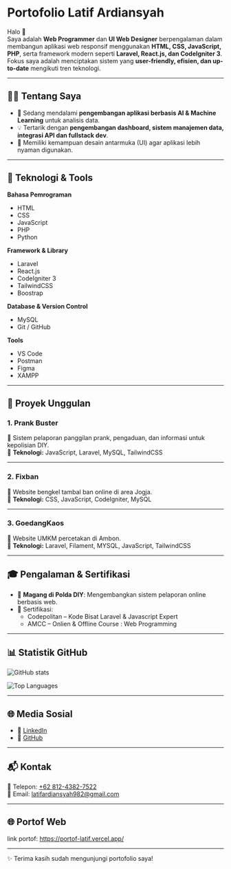 # Portofolio Latif Ardiansyah

Halo 👋  
Saya adalah **Web Programmer** dan **UI Web Designer** berpengalaman dalam membangun aplikasi web responsif menggunakan **HTML, CSS, JavaScript, PHP**, serta framework modern seperti **Laravel, React.js, dan CodeIgniter 3**.  
Fokus saya adalah menciptakan sistem yang **user-friendly, efisien, dan up-to-date** mengikuti tren teknologi.

---

## 👨‍💻 Tentang Saya
- 🌱 Sedang mendalami **pengembangan aplikasi berbasis AI & Machine Learning** untuk analisis data.  
- 💡 Tertarik dengan **pengembangan dashboard, sistem manajemen data, integrasi API dan fullstack dev**.  
- 🎨 Memiliki kemampuan desain antarmuka (UI) agar aplikasi lebih nyaman digunakan.  
 
---
## 🚀 Teknologi & Tools

**Bahasa Pemrograman**
- HTML  
- CSS  
- JavaScript  
- PHP
- Python

**Framework & Library**
- Laravel  
- React.js  
- CodeIgniter 3  
- TailwindCSS
- Boostrap

**Database & Version Control**
- MySQL  
- Git / GitHub  

**Tools**
- VS Code  
- Postman  
- Figma
- XAMPP

---

## 📌 Proyek Unggulan

### 1. Prank Buster
📖 Sistem pelaporan panggilan prank, pengaduan, dan informasi untuk kepolisian DIY.  
🔧 **Teknologi:** JavaScript, Laravel, MySQL, TailwindCSS  

---

### 2. Fixban
📖 Website bengkel tambal ban online di area Jogja.  
🔧 **Teknologi:** CSS, JavaScript, CodeIgniter, MySQL  

---

### 3. GoedangKaos
📖 Website UMKM percetakan di Ambon.  
🔧 **Teknologi:** Laravel, Filament, MYSQL, JavaScript, TailwindCSS  

---

## 🎓 Pengalaman & Sertifikasi
- 💼 **Magang di Polda DIY**: Mengembangkan sistem pelaporan online berbasis web.  
- 📜 Sertifikasi:  
  - Codepolitan – Kode Bisat Laravel & Javascript Expert  
  - AMCC – Onlien & Offline Course : Web Programming 

---

## 📊 Statistik GitHub

![GitHub stats](https://github-readme-stats.vercel.app/api?username=tippoart&show_icons=true&theme=tokyonight&count_private=true)  

![Top Languages](https://github-readme-stats.vercel.app/api/top-langs/?username=tippoart&layout=compact&theme=tokyonight)

---

## 🌐 Media Sosial
- 💼 [LinkedIn](https://www.linkedin.com/in/latif-ardiansyah-608ab1273/)  
- 🐙 [GitHub](https://github.com/latifardiansyah)  

---

## 📬 Kontak
📱 Telepon: [+62 812-4382-7522](tel:+6281243827522)  
📧 Email: [latifardiansyah982@gmail.com](mailto:latifardiansyah982@gmail.com)  

---

## 🌐 Portof Web
  link portof: https://portof-latif.vercel.app/  
  
---

✨ Terima kasih sudah mengunjungi portofolio saya!
